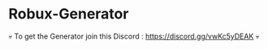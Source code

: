 # Robux-Generator
:skull: To get the Generator join this Discord : https://discord.gg/vwKc5yDEAK :skull:
